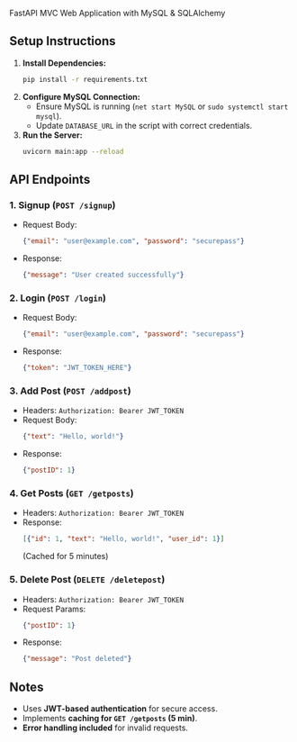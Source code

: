 FastAPI MVC Web Application with MySQL & SQLAlchemy

## Setup Instructions
1. **Install Dependencies:**
   ```bash
   pip install -r requirements.txt
   ```
2. **Configure MySQL Connection:**
   - Ensure MySQL is running (`net start MySQL` or `sudo systemctl start mysql`).
   - Update `DATABASE_URL` in the script with correct credentials.
3. **Run the Server:**
   ```bash
   uvicorn main:app --reload
   ```

## API Endpoints

### 1. Signup (`POST /signup`)
- Request Body:
  ```json
  {"email": "user@example.com", "password": "securepass"}
  ```
- Response:
  ```json
  {"message": "User created successfully"}
  ```

### 2. Login (`POST /login`)
- Request Body:
  ```json
  {"email": "user@example.com", "password": "securepass"}
  ```
- Response:
  ```json
  {"token": "JWT_TOKEN_HERE"}
  ```

### 3. Add Post (`POST /addpost`)
- Headers: `Authorization: Bearer JWT_TOKEN`
- Request Body:
  ```json
  {"text": "Hello, world!"}
  ```
- Response:
  ```json
  {"postID": 1}
  ```

### 4. Get Posts (`GET /getposts`)
- Headers: `Authorization: Bearer JWT_TOKEN`
- Response:
  ```json
  [{"id": 1, "text": "Hello, world!", "user_id": 1}]
  ```
  (Cached for 5 minutes)

### 5. Delete Post (`DELETE /deletepost`)
- Headers: `Authorization: Bearer JWT_TOKEN`
- Request Params:
  ```json
  {"postID": 1}
  ```
- Response:
  ```json
  {"message": "Post deleted"}
  ```

## Notes
- Uses **JWT-based authentication** for secure access.
- Implements **caching for `GET /getposts` (5 min)**.
- **Error handling included** for invalid requests.

